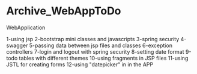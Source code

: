 # Archive_WebAppToDo

WebApplication

1-using jsp
2-bootstrap mini classes and javascripts
3-spring security
4-swagger
5-passing data between jsp files and classes
6-exception controllers
7-login and logout with spring security
8-setting date format
9-todo tables with different themes
10-using fragments in JSP files
11-using JSTL for creating forms
12-using "datepicker" in in the APP





